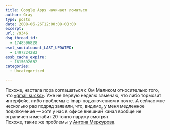 ```yaml
---
title: Google Apps начинает ломаться
author: Gray
type: posts
date: 2008-06-26T12:00:08+00:00
excerpt:
url: /9346
dsq_thread_id:
  - 1748596828
esml_socialcount_LAST_UPDATED:
  - 1497224282
essb_cache_expire:
  - 1615692632
categories:
  - Uncategorized

---
```








Похоже, настала пора соглашаться с Ом Маликом относительно того, что <a href="http://gigaom.com/2008/06/24/does-your-gmail-suck-too/" target="_blank">&#171;gmail sucks&#187;</a>. Уже не первую неделю замечаю, что либо тормозит интерфейс, либо проблемы с imap-подключением к почте. А сейчас мне несколько раз подряд заявили, что, видимо, у меня медленное подключение &#8212; хотя у нас в офисе внешний канал вообще не ограничен и мегабит 20 точно наружу смотрят.  
Похоже, такие же проблемы у <a href="http://merkurov.com/2008/06/26/google-2/" target="_blank">Антона Меркурова</a>.